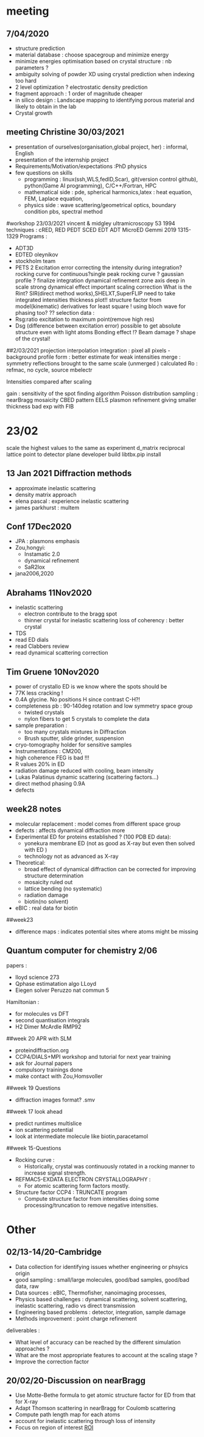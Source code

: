 # meeting

## 7/04/2020
- structure prediction
- material database : choose spacegroup and minimize energy
- minimize energies optimisation based on crystal structure : nb parameters ?
- ambiguity solving of powder XD using crystal prediction when indexing too hard
- 2 level optimization ? electrostatic density prediction
- fragment approach : 1 order of magnitude cheaper
- in silico design : Landscape mapping to identifying porous material and likely to obtain in the lab
- Crystal growth


## meeting Christine 30/03/2021
- presentation of ourselves(organisation,global project, her) : informal, English
- presentation of the internship project
- Requirements/Motivation/expectations :PhD physics
- few questions on skills
  - programming : linux(ssh,WLS,fedID,Scar), git(version control github), python(Game AI programming), C/C++/Fortran, HPC
  - mathematical side :  pde, spherical harmonics,latex : heat equation, FEM, Laplace equation,    
  - physics side : wave scattering/geometrical optics,  boundary condition pbs, spectral method


#workshop 23/03/2021
vincent & midgley ultramicroscopy 53 1994
techniques : cRED, RED PEDT SCED EDT ADT MicroED
Gemmi 2019 1315-1329
Programs :
   - ADT3D
   - EDTED oleynikov
   - stockholm team
   - PETS 2
Excitation error correcting the intensity during integration?
rocking curve for continuous?single peak rocking curve ? gaussian profile ?
finalize integration dynamical refinement
zone axis deep in scale strong dynamical effect important scaling correction
What is the Rint?
SIR(direct method works),SHELXT,SuperFLIP
need to take integrated intensities
thickness plot!!
structure factor from model(kinematic)
derivatives for least square !
using bloch wave for phasing too?
??
selection data :
  - Rsg:ratio excitation to maximum point(remove high res)
  - Dsg (difference between excitation error)
possible to get absolute structure even with light atoms
Bonding effect !?
Beam damage  ?
shape of the crystal!

##2/03/2021
projection
interpolation
integration : pixel all pixels - background
profile form : better estimate for weak intensities
merge : symmetry reflections brought to the same scale (unmerged )
calculated Ro : refmac, no cycle, source mbelectr

Intensities compared after scaling

gain : sensitivity of the spot finding algorithm
Poisson distribution sampling : nearBragg
mosaicity CBED pattern
EELS plasmon
refinement giving smaller thickness
bad exp with FIB


# 23/02
scale the highest values to the same as experiment
d_matrix reciprocal lattice point to detector plane
developer build
libtbx.pip install

## 13 Jan 2021 Diffraction methods
- approximate inelastic scattering
- density matrix approach
- elena pascal : experience inelastic scattering
- james parkhurst : multem

## Conf 17Dec2020
- JPA : plasmons emphasis
- Zou,hongyi:
  - Instamatic 2.0
  - dynamical refinement
  - SaR2lox
- jana2006,2020

## Abrahams 11Nov2020
- inelastic scattering
    - electron contribute to the bragg spot
    - thinner crystal for inelastic scattering loss of coherency : better crystal
- TDS
- read ED dials
- read Clabbers review
- read dynamical scattering correction


## Tim Gruene 10Nov2020
- power of crystallo ED is we know where the spots should be
- 77K less cracking !
- 0.4A glycine. No positions H since contrast C-H?!
- completeness pb : 90-140deg rotation and low symmetry space group
    - twisted crystals
    - nylon fibers to get 5 crystals to complete the data
- sample preparation :
    - too many crystals mixtures in Diffraction
    - Brush sputter, slide grinder, suspension
- cryo-tomography holder for sensitive samples
- Instrumentations : CM200,
- high coherence FEG is bad !!!
- R values 20% in ED
- radiation damage reduced with cooling, beam intensity
- Lukas Palatinus dynamic scattering (scattering factors...)
- direct method phasing 0.9A
- defects

## week28 notes
- molecular replacement : model comes from different space group  
- defects : affects dynamical diffraction more  
- Experimental ED for proteins established ? (100 PDB ED data):
    - yonekura membrane ED (not as good as X-ray but even then solved with ED )
    - technology not as advanced as X-ray
- Theoretical:
    - broad effect of dynamical diffraction can be corrected for improving structure determination
    - mosaicity ruled out
    - lattice bending (no systematic)
    - radiation damage
    - biotin(no solvent)
- eBIC : real data for biotin

##week23
- difference maps : indicates potential sites where atoms might be missing


## Quantum computer for chemistry 2/06
papers :

- lloyd science 273
- Qphase estimatation algo LLoyd
- Eiegen solver Peruzzo nat commun 5

Hamiltonian :

- for molecules vs DFT
- second quantisation integrals
- H2 Dimer McArdle RMP92


##week 20 APR with SLM
- proteindiffraction.org
- CCP4/DIALS+MPI workshop and tutorial for next year training
- ask for Journal papers
- compulsory trainings done
- make contact with Zou,Homsvoller

##week 19 Questions
- diffraction images format? .smv

##week 17 look ahead
- predict runtimes multislice
- ion scattering potential
- look at intermediate molecule like biotin,paracetamol

##week 15-Questions
- Rocking curve :
    - Historically, crystal was continuously rotated in a rocking manner to increase signal strength.  
- REFMAC5-EXDATA ELECTRON CRYSTALLOGRAPHY :
    - For atomic scattering form factors mostly.
- Structure factor CCP4 : TRUNCATE program
    - Compute structure factor from intensities doing some processing/truncation to remove negative intensities.

# Other
## 02/13-14/20-Cambridge

- Data collection for identifying issues whether engineering or phsyics origin
- good sampling : small/large molecules, good/bad samples, good/bad data, raw
- Data sources : eBIC, Thermofisher, nanoimaging processes,
- Physics based challenges : dynamical scattering, solvent scattering, inelastic scattering, radio vs direct transmission
- Engineering based problems : detector, integration, sample damage
- Methods improvement : point charge refinement

deliverables :

- What level of accuracy can be reached by the different simulation approaches ?
- What are the most appropriate features to account at the scaling stage ?
- Improve the correction factor


## 20/02/20-Discussion on nearBragg

- Use Motte-Bethe formula to get atomic structure factor for ED from that for X-ray
- Adapt Thomson scattering in nearBragg for Coulomb scattering
- Compute path length map for each atoms
- account for inelastic scattering through loss of intensity
- Focus on region of interest [ROI](/misc/Time_complexity_estimates_ED_sim.docx)
